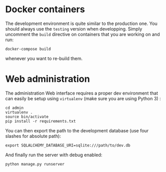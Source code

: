 Docker containers
=================

The development environment is quite similar to the production one. You should always use
the ``testing`` version when developping. Simply uncomment the ``build`` directive on
containers that you are working on and run:

```
docker-compose build
```

whenever you want to re-build them.

Web administration
==================

The administration Web interface requires a proper dev environment that can easily be setup using ``virtualenv`` (make sure you are using Python 3) :

```
cd admin
virtualenv .
source bin/activate
pip install -r requirements.txt
```

You can then export the path to the development database (use four slashes for absolute path):

```
export SQLALCHEMY_DATABASE_URI=sqlite:///path/to/dev.db
```

And finally run the server with debug enabled:

```
python manage.py runserver
```